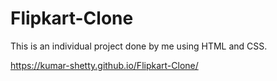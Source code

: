 # Flipkart-Clone

This is an individual project done by me using HTML and CSS.

https://kumar-shetty.github.io/Flipkart-Clone/
